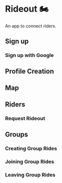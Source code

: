 # Rideout 🏍️
An app to connect riders.

## Sign up

### Sign up with Google

## Profile Creation

## Map

## Riders

### Request Rideout

## Groups

### Creating Group Rides

### Joining Group Rides

### Leaving Group Rides
